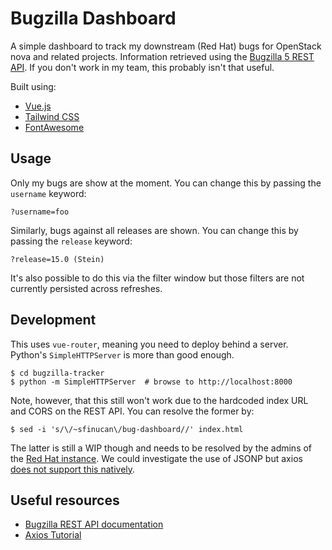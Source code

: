 Bugzilla Dashboard
==================

A simple dashboard to track my downstream (Red Hat) bugs for OpenStack nova and
related projects. Information retrieved using the [Bugzilla 5 REST
API](https://bugzilla.readthedocs.io/en/latest/api/). If you don't work in my
team, this probably isn't that useful.

Built using:

- [Vue.js](https://vuejs.org/)
- [Tailwind CSS](https://tailwindcss.com/)
- [FontAwesome](https://fontawesome.com/)

Usage
-----

Only my bugs are show at the moment. You can change this by passing the
`username` keyword:

    ?username=foo

Similarly, bugs against all releases are shown. You can change this by passing
the `release` keyword:

    ?release=15.0 (Stein)

It's also possible to do this via the filter window but those filters are not
currently persisted across refreshes.

Development
-----------

This uses `vue-router`, meaning you need to deploy behind a server. Python's
`SimpleHTTPServer` is more than good enough.

    $ cd bugzilla-tracker
    $ python -m SimpleHTTPServer  # browse to http://localhost:8000

Note, however, that this still won't work due to the hardcoded index URL and
CORS on the REST API. You can resolve the former by:

    $ sed -i 's/\/~sfinucan\/bug-dashboard//' index.html

The latter is still a WIP though and needs to be resolved by the admins of the
[Red Hat instance](https://bugzilla.redhat.com/show_bug.cgi?id=1666031). We
could investigate the use of JSONP but axios [does not support this
natively](https://github.com/axios/axios/blob/master/COOKBOOK.md#jsonp).

Useful resources
----------------

- [Bugzilla REST API documentation](https://bugzilla.readthedocs.io/en/latest/api/core/v1/)
- [Axios Tutorial](https://flaviocopes.com/axios/)
